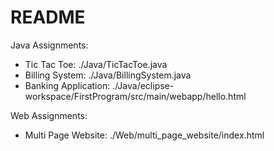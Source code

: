 # README

Java Assignments:
- Tic Tac Toe: ./Java/TicTacToe.java
- Billing System: ./Java/BillingSystem.java
- Banking Application: ./Java/eclipse-workspace/FirstProgram/src/main/webapp/hello.html

Web Assignments:
- Multi Page Website: ./Web/multi_page_website/index.html